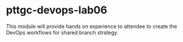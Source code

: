 # pttgc-devops-lab06
This module will provide hands on experience to attendee to create the DevOps workflows for shared branch strategy.

